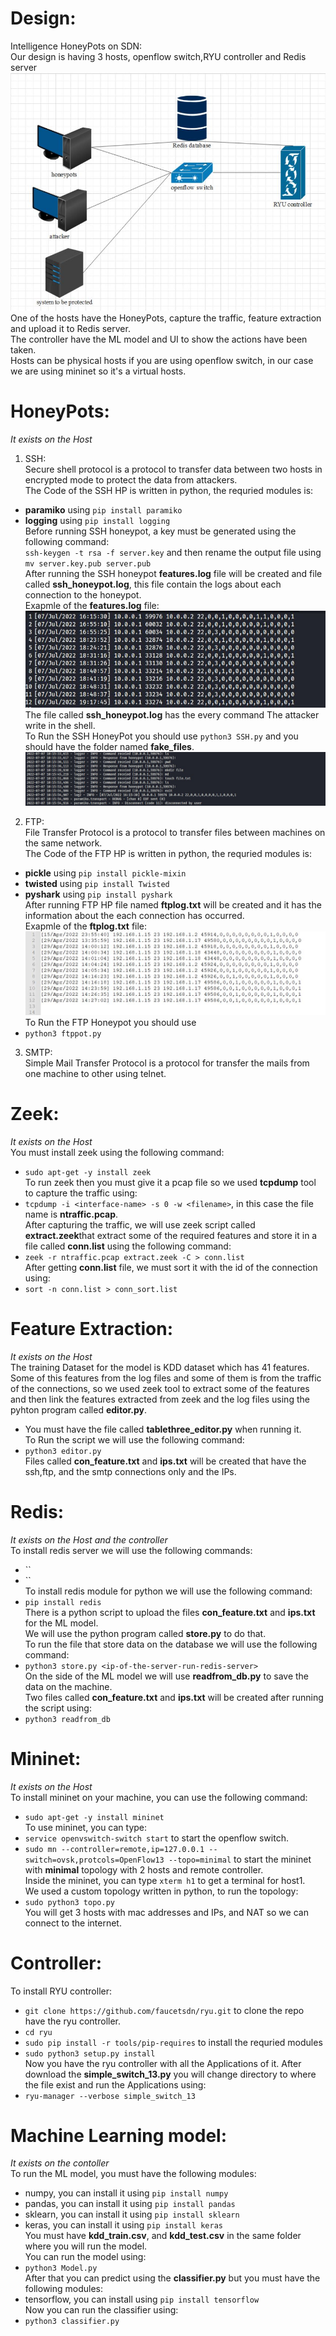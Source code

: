# Design:  
Intelligence HoneyPots on SDN:  
Our design is having 3 hosts, openflow switch,RYU controller and Redis server  
![alt text](src/System.JPG)  
One of the hosts have the HoneyPots, capture the traffic, feature extraction and upload it to Redis server.  
The controller have the ML model and UI to show the actions have been taken.  
Hosts can be physical hosts if you are using openflow switch, in our case we are using mininet so it's a virtual hosts.  
# HoneyPots:  
*It exists on the Host*  
1. SSH:  
Secure shell protocol is a protocol to transfer data between two hosts in encrypted mode to protect the data from attackers.  
The Code of the SSH HP is written in python, the requried modules is:   
- **paramiko** using `pip install paramiko`  
- **logging** using `pip install logging`  
Before running SSH honeypot, a key must be generated using the following command:  
`ssh-keygen -t rsa -f server.key` and then rename the output file using `mv server.key.pub server.pub`  
After running the SSH honeypot **features.log** file will be created and file called **ssh_honeypot.log**, this file contain the logs about each connection to the honeypot.  
Exapmle of the **features.log** file:  
![alt text](src/ssh-ex.JPG)  
The file called **ssh_honeypot.log** has the every command The attacker write in the shell.  
To Run the SSH HoneyPot you should use `python3 SSH.py` and you should have the folder named **fake_files**.  
![alt text](src/ssh_honey.JPG)  
2. FTP:  
File Transfer Protocol is a protocol to transfer files between machines on the same network.  
The Code of the FTP HP is written in python, the requried modules is:  
- **pickle** using `pip install pickle-mixin`  
- **twisted** using `pip install Twisted`  
- **pyshark** using `pip install pyshark`  
After running FTP HP file named **ftplog.txt** will be created and it has the information about the each connection has occurred.  
Exapmle of the **ftplog.txt** file:  
![alt text](src/ftp-ex.JPG)  
To Run the FTP Honeypot you should use  
- `python3 ftppot.py`  
3. SMTP:  
Simple Mail Transfer Protocol is a protocol for transfer the mails from one machine to other using  telnet.  

# Zeek:  
*It exists on the Host*  
You must install zeek using the following command:  
- `sudo apt-get -y install zeek`  
To run zeek then you must give it a pcap file so we used **tcpdump** tool to capture the traffic using:  
- `tcpdump -i <interface-name> -s 0 -w <filename>`, in this case the file name is **ntraffic.pcap**.  
After capturing the traffic, we will use zeek script called **extract.zeek**that extract some of the required features and store it in a file called **conn.list** using the following command:  
- `zeek -r ntraffic.pcap extract.zeek -C > conn.list`  
After getting **conn.list** file, we must sort it with the id of the connection using:  
- `sort -n conn.list > conn_sort.list`  
# Feature Extraction:  
*It exists on the Host*  
The training Dataset for the model is KDD dataset which has 41 features.
Some of this features from the log files and some of them is from the traffic of the connections,
so we used zeek tool to extract some of the features and then link the features extracted from zeek and the log files using the pyhton program called **editor.py**.  
- You must have the file called **tablethree_editor.py** when running it.  
To Run the script we will use the following command:  
- `python3 editor.py`  
Files called **con_feature.txt** and **ips.txt** will be created that have the ssh,ftp, and the smtp connections only and the IPs.   
# Redis:  
*It exists on the Host and the controller*  
To install redis server we will use the following commands:  
- ``  
- ``  
To install redis module for python we will use the following command:  
- `pip install redis`  
There is a python script to upload the files **con_feature.txt** and **ips.txt** for the ML model.  
We will use the python program called **store.py** to do that.  
To run the file that store data on the database we will use the following command:  
- `python3 store.py <ip-of-the-server-run-redis-server>`  
On the side of the ML model we will use **readfrom_db.py** to save the data on the machine.  
Two files called **con_feature.txt** and **ips.txt** will be created after running the script using:  
- `python3 readfrom_db`  

# Mininet:  
*It exists on the Host*  
To install mininet on your machine, you can use the following command:  
- `sudo apt-get -y install mininet`  
To use mininet, you can type:  
- `service openvswitch-switch start` to start the openflow switch.  
- `sudo mn --controller=remote,ip=127.0.0.1 --switch=ovsk,protcols=OpenFlow13 --topo=minimal` to start the mininet with **minimal** topology with 2 hosts and remote controller.  
Inside the mininet, you can type `xterm h1` to get a terminal for host1.  
We used a custom topology written in python, to run the topology:  
- `sudo python3 topo.py`  
You will get 3 hosts with mac addresses and IPs, and NAT so we can connect to the internet.  


# Controller:  
To install RYU controller:  
- `git clone https://github.com/faucetsdn/ryu.git` to clone the repo have the ryu controller.  
- `cd ryu`
- `sudo pip install -r tools/pip-requires` to install the requried modules
- `sudo python3 setup.py install`  
Now you have the ryu controller with all the Applications of it. After download  the **simple_switch_13.py** you will change directory to where the file exist and run the Applications using:  
- `ryu-manager --verbose simple_switch_13`  


# Machine Learning model:  
*It exists on the contoller*  
To run the ML model, you must have the following modules:  
- numpy, you can install it using `pip install numpy`
- pandas, you can install it using `pip install pandas`
- sklearn, you can install it using `pip install sklearn`
- keras, you can install it using `pip install keras`  
You must have **kdd_train.csv**, and **kdd_test.csv** in the same folder where you will run the model.  
You can run the model using:  
- `python3 Model.py`  
After that you can predict using the **classifier.py** but you must have the following modules:  
- tensorflow, you can install using `pip install tensorflow`  
Now you can run the classifier using:
- `python3 classifier.py`  





